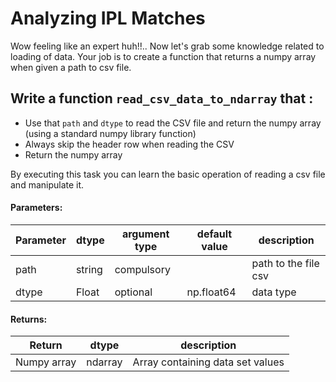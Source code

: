 


# Analyzing IPL Matches


Wow feeling like an expert huh!!..
Now let's grab some knowledge related to loading of data.
Your job is to create a function that returns a numpy array when given a path to csv file.


## Write a function `read_csv_data_to_ndarray` that :
- Use that `path` and `dtype` to read the CSV file and return the numpy array (using a standard numpy library function)
- Always skip the header row when reading the CSV
- Return the numpy array

By executing this task you can learn the basic operation of reading a csv file and manipulate it.


#### Parameters:

| Parameter | dtype | argument type | default value | description |
| --- | --- | --- | --- | --- |
| path | string | compulsory |  | path to the file csv |
| dtype | Float | optional | np.float64 | data type |

#### Returns:

| Return | dtype | description |
| --- | --- | --- |
| Numpy array | ndarray | Array containing data set values |
